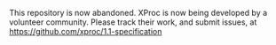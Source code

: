 This repository is now abandoned. XProc is now being developed
by a volunteer community. Please track their work, and submit issues,
at https://github.com/xproc/1.1-specification
